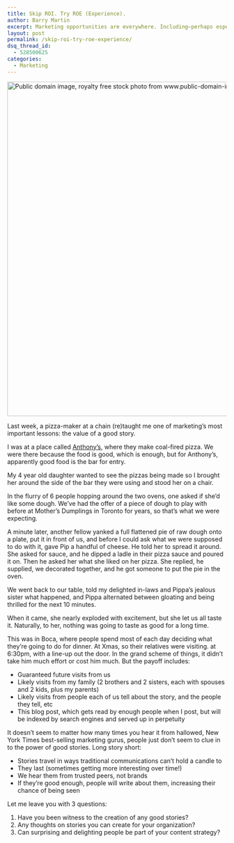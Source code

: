 ```yaml
---
title: Skip ROI. Try ROE (Experience).
author: Barry Martin
excerpt: Marketing opportunities are everywhere. Including–perhaps especially, in offering a surprisingly good experience.
layout: post
permalink: /skip-roi-try-roe-experience/
dsq_thread_id:
  - 528500625
categories:
  - Marketing
---
```

[<img class="aligncenter size-full wp-image-14264" alt="Public domain image, royalty free stock photo from www.public-domain-image.com" src="http://hypenotic.com/wordpress/wp-content/uploads/2012/01/making-pizza-dough-in-my-kitchen.jpg" width="1024" height="768" />][1]

Last week, a pizza-maker at a chain (re)taught me one of marketing&#8217;s most important lessons: the value of a good story.

I was at a place called [Anthony&#8217;s][2], where they make coal-fired pizza. We were there because the food is good, which is enough, but for Anthony&#8217;s, apparently good food is the bar for entry.

My 4 year old daughter wanted to see the pizzas being made so I brought her around the side of the bar they were using and stood her on a chair.

In the flurry of 6 people hopping around the two ovens, one asked if she&#8217;d like some dough. We&#8217;ve had the offer of a piece of dough to play with before at Mother&#8217;s Dumplings in Toronto for years, so that&#8217;s what we were expecting.

A minute later, another fellow yanked a full flattened pie of raw dough onto a plate, put it in front of us, and before I could ask what we were supposed to do with it, gave Pip a handful of cheese. He told her to spread it around. She asked for sauce, and he dipped a ladle in their pizza sauce and poured it on. Then he asked her what she liked on her pizza. She replied, he supplied, we decorated together, and he got someone to put the pie in the oven.

We went back to our table, told my delighted in-laws and Pippa&#8217;s jealous sister what happened, and Pippa alternated between gloating and being thrilled for the next 10 minutes.

When it came, she nearly exploded with excitement, but she let us all taste it. Naturally, to her, nothing was going to taste as good for a long time.

This was in Boca, where people spend most of each day deciding what they&#8217;re going to do for dinner. At Xmas, so their relatives were visiting. at 6:30pm, with a line-up out the door. In the grand scheme of things, it didn&#8217;t take him much effort or cost him much. But the payoff includes:

*   Guaranteed future visits from us
*   Likely visits from my family (2 brothers and 2 sisters, each with spouses and 2 kids, plus my parents)
*   Likely visits from people each of us tell about the story, and the people they tell, etc
*   This blog post, which gets read by enough people when I post, but will be indexed by search engines and served up in perpetuity

It doesn&#8217;t seem to matter how many times you hear it from hallowed, New York Times best-selling marketing gurus, people just don&#8217;t seem to clue in to the power of good stories. Long story short:

*   Stories travel in ways traditional communications can&#8217;t hold a candle to
*   They last (sometimes getting more interesting over time!)
*   We hear them from trusted peers, not brands
*   If they&#8217;re good enough, people will write about them, increasing their chance of being seen

Let me leave you with 3 questions:

1.  Have you been witness to the creation of any good stories?
2.  Any thoughts on stories you can create for your organization?
3.  Can surprising and delighting people be part of your content strategy?

<div class="zemanta-pixie" style="margin-top: 10px; height: 15px;">
  <img class="zemanta-pixie-img" style="border: none; float: right;" alt="" src="http://img.zemanta.com/pixy.gif?x-id=78aa32de-673d-4b1c-9702-e78802f243c2" />
</div>

 [1]: http://hypenotic.com/wordpress/wp-content/uploads/2012/01/making-pizza-dough-in-my-kitchen.jpg
 [2]: http://anthonyscoalfiredpizza.com/ "Anthony's Coal Fired Pizza"